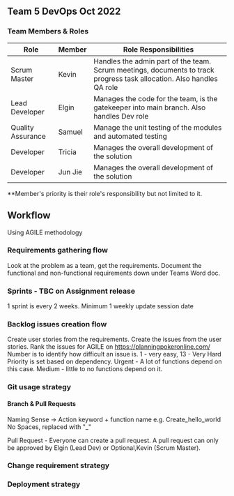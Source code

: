 ## Team 5 DevOps Oct 2022

### Team Members & Roles

|Role|Member|Role Responsibilities|
--- | --- | ---|
|Scrum Master|Kevin|Handles the admin part of the team. Scrum meetings, documents to track progress task allocation. Also handles QA role|
|Lead Developer|Elgin|Manages the code for the team, is the gatekeeper into main branch. Also handles Dev role|
|Quality Assurance|Samuel|Manage the unit testing of the modules and automated testing|
|Developer|Tricia|Manages the overall development of the solution|
|Developer|Jun Jie|Manages the overall development of the solution|
**Member's priority is their role's responsibility but not limited to it. 

## Workflow
Using AGILE methodology 

### Requirements gathering flow
Look at the problem as a team, get the requirements.
Document the functional and non-functional requirements down under Teams Word doc. 

### Sprints - TBC on Assignment release
1 sprint is every 2 weeks. Minimum 1 weekly update session date 

### Backlog issues creation flow
Create user stories from the requirements.
Create the issues from the user stories.
Rank the issues for AGILE on https://planningpokeronline.com/
Number is to identify how difficult an issue is. 1 - very easy, 13 - Very Hard
Priority is set based on dependency. Urgent - A lot of functions depend on this case. Medium - little to no functions depend on it.

### Git usage strategy
#### Branch & Pull Requests
Naming Sense -> Action keyword + function name e.g. Create_hello_world
No Spaces, replaced with "_"

Pull Request - Everyone can create a pull request.
A pull request can only be approved by Elgin (Lead Dev) or Optional,Kevin (Scrum Master).

### Change requirement strategy

### Deployment strategy


<!--
**DevOps-Team5-2022/DevOps-Team5-2022** is a ✨ _special_ ✨ repository because its `README.md` (this file) appears on your GitHub profile.

Here are some ideas to get you started:

- 🔭 I’m currently working on ...
- 🌱 I’m currently learning ...
- 👯 I’m looking to collaborate on ...
- 🤔 I’m looking for help with ...
- 💬 Ask me about ...
- 📫 How to reach me: ...
- 😄 Pronouns: ...
- ⚡ Fun fact: ...
-->
